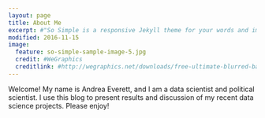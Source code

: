 ```yaml
---
layout: page
title: About Me
excerpt: #"So Simple is a responsive Jekyll theme for your words and images."
modified: 2016-11-15
image:
  feature: so-simple-sample-image-5.jpg
  credit: #WeGraphics
  creditlink: #http://wegraphics.net/downloads/free-ultimate-blurred-background-pack/
---
```


Welcome! My name is Andrea Everett, and I am a data scientist and political scientist. I use this blog to present results and discussion of my recent data science projects.  Please enjoy!  
